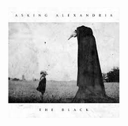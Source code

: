 ![alt text](https://raw.githubusercontent.com/ovisannn/Gigih-03-code-Repo/main/7723-spotifyRipoff/asset/images.jpeg)